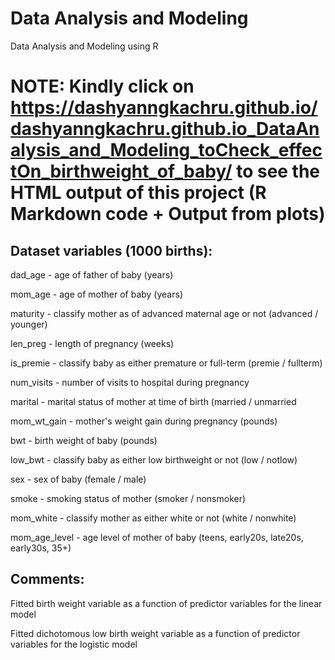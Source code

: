 # Data Analysis and Modeling
Data Analysis and Modeling using R

# NOTE: Kindly click on https://dashyanngkachru.github.io/dashyanngkachru.github.io_DataAnalysis_and_Modeling_toCheck_effectOn_birthweight_of_baby/ to see the HTML output of this project (R Markdown code + Output from plots)

## Dataset variables (1000 births):

dad_age - age of father of baby (years)

mom_age - age of mother of baby (years)

maturity - classify mother as of advanced maternal age or not (advanced / younger)

len_preg - length of pregnancy (weeks)

is_premie - classify baby as either premature or full-term (premie / fullterm)

num_visits - number of visits to hospital during pregnancy

marital - marital status of mother at time of birth (married / unmarried

mom_wt_gain - mother's weight gain during pregnancy (pounds)

bwt - birth weight of baby (pounds)

low_bwt - classify baby as either low birthweight or not (low / notlow)

sex - sex of baby (female / male)

smoke - smoking status of mother (smoker / nonsmoker)

mom_white - classify mother as either white or not (white / nonwhite)

mom_age_level - age level of mother of baby (teens, early20s, late20s, early30s, 35+)

## Comments:

Fitted birth weight variable as a function of predictor variables for the linear model

Fitted dichotomous low birth weight variable as a function of predictor variables for the logistic model

